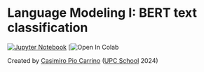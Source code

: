 # Language Modeling I: BERT text classification

[![Jupyter Notebook](https://img.shields.io/badge/Jupyter-Notebook-green.svg)](./lab_embeddings_todo.ipynb) [![Open In Colab]()

Created by [Casimiro Pio Carrino](https://www.linkedin.com/in/casimiro-pio-carrino/) ([UPC School](https://www.talent.upc.edu/ing/estudis/formacio/curs/310400/postgrau-artificial-intelligence-deep-learning/) 2024)
